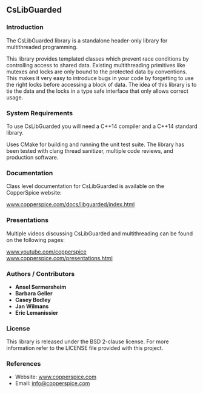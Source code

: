 ## CsLibGuarded

### Introduction

The CsLibGuarded library is a standalone header-only library for multithreaded programming.

This library provides templated classes which prevent race conditions by controlling access to shared data. Existing
multithreading primitives like mutexes and locks are only bound to the protected data by conventions. This makes it
very easy to introduce bugs in your code by forgetting to use the right locks before accessing a block of data. The
idea of this library is to tie the data and the locks in a type safe interface that only allows correct usage.


### System Requirements

To use CsLibGuarded you will need a C++14 compiler and a C++14 standard library.

Uses CMake for building and running the unit test suite. The library has been tested with clang thread sanitizer,
multiple code reviews, and production software.


### Documentation

Class level documentation for CsLibGuarded is available on the CopperSpice website:

www.copperspice.com/docs/libguarded/index.html



### Presentations

Multiple videos discussing CsLibGuarded and multithreading can be found on the following pages:

www.youtube.com/copperspice <br>
www.copperspice.com/presentations.html



### Authors / Contributors

* **Ansel Sermersheim**
* **Barbara Geller**
* **Casey Bodley**
* **Jan Wilmans**
* **Eric Lemanissier**


### License

This library is released under the BSD 2-clause license. For more information refer to the LICENSE file provided with this
project.


### References

* Website: www.copperspice.com
* Email:   info@copperspice.com
